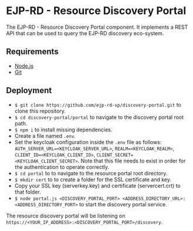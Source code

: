 # EJP-RD - Resource Discovery Portal

The EJP-RD - Resource Discovery Portal component. It implements a REST API that can be used to query the EJP-RD discovery eco-system.

## Requirements

- [Node.js](https://nodejs.org/ "https://nodejs.org/")
- [Git](https://git-scm.com/ "https://git-scm.com/")

## Deployment

- `$ git clone https://github.com/ejp-rd-vp/discovery-portal.git` to clone this repository.
- `$ cd discovery-portal/portal` to navigate to the discovery portal root path.
- `$ npm i` to install missing dependencies.
- Create a file named `.env`.
- Set the keycloak configuration inside the `.env` file as follows: `AUTH_SERVER_URL=<KEYCLOAK_SERVER_URL>`, `REALM=<KEYCLOAK_REALM>`, `CLIENT_ID=<KEYCLOAK_CLIENT_ID>`, `CLIENT_SECRET=<KEYCLOAK_CLIENT_SECRET>`. Note that this file needs to exist in order for the authentication to operate correctly.
- `$ cd portal` to to navigate to the resource portal root directory.
- `$ mkdir cert` to to create a folder for the SSL certificate and key.
- Copy your SSL key (serverkey.key) and certificate (servercert.crt) to that folder.
- `$ node portal.js <DISCOVERY_PORTAL_PORT> <ADDRESS_DIRECTORY_URL>:<ADDRESS_DIRECTORY_PORT>` to start the discovery portal service.

The resource discovery portal will be listening on `https://<YOUR_IP_ADDRESS>:<DISCOVERY_PORTAL_PORT>/discovery`.
